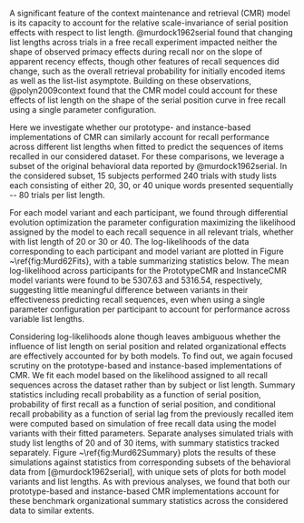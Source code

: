 A significant feature of the context maintenance and retrieval (CMR) model is its capacity to account for the relative scale-invariance of serial position effects with respect to list length. @murdock1962serial found that changing list lengths across trials in a free recall experiment impacted neither the shape of observed primacy effects during recall nor on the slope of apparent recency effects, though other features of recall sequences did change, such as the overall retrieval probability for initially encoded items as well as the list-list asymptote. Building on these observations, @polyn2009context found that the CMR model could account for these effects of list length on the shape of the serial position curve in free recall using a single parameter configuration.

Here we investigate whether our prototype- and instance-based implementations of CMR can similarly account for recall performance across different list lengths when fitted to predict the sequences of items recalled in our considered dataset. For these comparisons, we leverage a subset of the original behavioral data reported by @murdock1962serial. In the considered subset, 15 subjects performed 240 trials with study lists each consisting of either 20, 30, or 40 unique words presented sequentially -- 80 trials per list length.

For each model variant and each participant, we found through differential evolution optimization the parameter configuration maximizing the likelihood assigned by the model to each recall sequence in all relevant trials, whether with list length of 20 or 30 or 40. The log-likelihoods of the data corresponding to each participant and model variant are plotted in Figure ~\ref{fig:Murd62Fits}, with a table summarizing statistics below. The mean log-likelihood across participants for the PrototypeCMR and InstanceCMR model variants were found to be 5307.63 and 5316.54, respectively, suggesting little meaningful difference between variants in their effectiveness predicting recall sequences, even when using a single parameter configuration per participant to account for performance across variable list lengths.

Considering log-likelihoods alone though leaves ambiguous whether the influence of list length on serial position and related organizational effects are effectively accounted for by both models. To find out, we again focused scrutiny on the prototype-based and instance-based implementations of CMR. We fit each model based on the likelihood assigned to all recall sequences across the dataset rather than by subject or list length. Summary statistics including recall probability as a function of serial position, probability of first recall as a function of serial position, and conditional recall probability as a function of serial lag from the previously recalled item were computed based on simulation of free recall data using the model variants with their fitted parameters. Separate analyses simulated trials with study list lengths of 20 and of 30 items, with summary statistics tracked separately. Figure ~\ref{fig:Murd62Summary} plots the results of these simulations against statistics from corresponding subsets of the behavioral data from [@murdock1962serial], with unique sets of plots for both model variants and list lengths. As with previous analyses, we found that both our prototype-based and instance-based CMR implementations account for these benchmark organizational summary statistics across the considered data to similar extents.